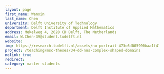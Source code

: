 ```yaml
---
layout: page
first_name: Wanxin
last_name: Chen
university: Delft University of Technology
department: Delft Institute of Applied Mathematics
address: Mekelweg 4, 2628 CD Delft, The Netherlands
email: W.Chen-39@student.tudelft.nl
website:
img: https://research.tudelft.nl/assets/no-portrait-473c6d005990baa1f418d9c668dcd4ec.png
project: /teaching/msc-theses/34-dd-nns-complex-shaped-domains
nolink: true
redirect:
category: master students
---
```

